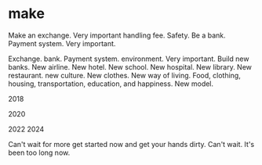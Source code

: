# make
Make an exchange. Very important handling fee. Safety. Be a bank. Payment system. Very important.


Exchange. bank. Payment system. environment. Very important. Build new banks. New airline. New hotel. New school. New hospital. New library. New restaurant. new culture. New clothes. New way of living. Food, clothing, housing, transportation, education, and happiness. New model.

2018 

2020

2022
2024


Can't wait for more get started now and get your hands dirty. Can't wait. It's been too long now.
